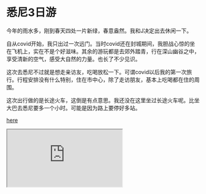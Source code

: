 # 悉尼3日游

今年的雨水多，刚到春天四处一片新绿，春意盎然。我和J决定出去休闲一下。

自从covid开始，我只出过一次远门。当时covid还在封城期间，我胆战心惊的坐在飞机上，实在不是个好滋味。其余的游玩都是去郊外踏青，行在深山幽谷之中，享受清新的空气，感受大自然的力量。也长了不少见识。

这次去悉尼不过就是想走亲访友，吃喝放松一下。可谓covid以后我的第一次旅行。行程安排没有什么特别，住在市中心，除了走访朋友，基本上吃喝都在住的周围。

这次出行做的是长途火车，这倒是有点意思。我还没在这里坐过长途火车呢。比坐大巴去悉尼要多一个小时。可能是因为路上要停好多站。

[here](https://www.instagram.com/p/CjM2VeOBZd3/)

<iframe src="https://www.instagram.com/p/CjM2VeOBZd3/"></iframe>




